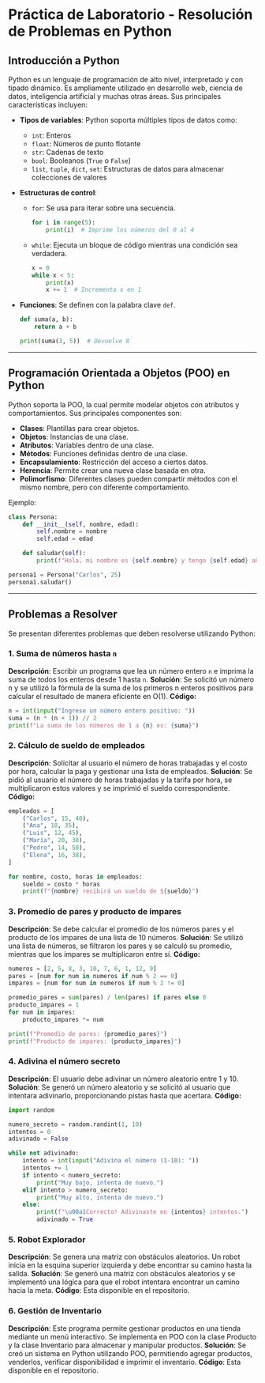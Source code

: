 # Práctica de Laboratorio - Resolución de Problemas en Python

## Introducción a Python

Python es un lenguaje de programación de alto nivel, interpretado y con tipado dinámico. Es ampliamente utilizado en desarrollo web, ciencia de datos, inteligencia artificial y muchas otras áreas. Sus principales características incluyen:

- **Tipos de variables**: Python soporta múltiples tipos de datos como:
  - `int`: Enteros
  - `float`: Números de punto flotante
  - `str`: Cadenas de texto
  - `bool`: Booleanos (`True` o `False`)
  - `list`, `tuple`, `dict`, `set`: Estructuras de datos para almacenar colecciones de valores

- **Estructuras de control**:
  - `for`: Se usa para iterar sobre una secuencia.
    ```python
    for i in range(5):
        print(i)  # Imprime los números del 0 al 4
    ```
  - `while`: Ejecuta un bloque de código mientras una condición sea verdadera.
    ```python
    x = 0
    while x < 5:
        print(x)
        x += 1  # Incrementa x en 1
    ```

- **Funciones**: Se definen con la palabra clave `def`.
  ```python
  def suma(a, b):
      return a + b

  print(suma(3, 5))  # Devuelve 8

---

## Programación Orientada a Objetos (POO) en Python

Python soporta la POO, la cual permite modelar objetos con atributos y comportamientos. Sus principales componentes son:

- **Clases**: Plantillas para crear objetos.
- **Objetos**: Instancias de una clase.
- **Atributos**: Variables dentro de una clase.
- **Métodos**: Funciones definidas dentro de una clase.
- **Encapsulamiento**: Restricción del acceso a ciertos datos.
- **Herencia**: Permite crear una nueva clase basada en otra.
- **Polimorfismo**: Diferentes clases pueden compartir métodos con el mismo nombre, pero con diferente comportamiento.

Ejemplo:
```python
class Persona:
    def __init__(self, nombre, edad):
        self.nombre = nombre
        self.edad = edad

    def saludar(self):
        print(f"Hola, mi nombre es {self.nombre} y tengo {self.edad} años.")

persona1 = Persona("Carlos", 25)
persona1.saludar()
```

---

## Problemas a Resolver

Se presentan diferentes problemas que deben resolverse utilizando Python:

### 1. Suma de números hasta `n`
**Descripción**: Escribir un programa que lea un número entero `n` e imprima la suma de todos los enteros desde 1 hasta `n`.
**Solución**: Se solicitó un número n y se utilizó la fórmula de la suma de los primeros n enteros positivos para calcular el resultado de manera eficiente en O(1).
**Código:**
```python
n = int(input("Ingrese un número entero positivo: "))
suma = (n * (n + 1)) // 2
print(f"La suma de los números de 1 a {n} es: {suma}")
```

### 2. Cálculo de sueldo de empleados
**Descripción**: Solicitar al usuario el número de horas trabajadas y el costo por hora, calcular la paga y gestionar una lista de empleados.
**Solución**: Se pidió al usuario el número de horas trabajadas y la tarifa por hora, se multiplicaron estos valores y se imprimió el sueldo correspondiente.
**Código:**
```python
empleados = [
    ("Carlos", 15, 40),
    ("Ana", 18, 35),
    ("Luis", 12, 45),
    ("María", 20, 30),
    ("Pedro", 14, 50),
    ("Elena", 16, 38),
]

for nombre, costo, horas in empleados:
    sueldo = costo * horas
    print(f"{nombre} recibirá un sueldo de ${sueldo}")
```

### 3. Promedio de pares y producto de impares
**Descripción**: Se debe calcular el promedio de los números pares y el producto de los impares de una lista de 10 números.
**Solución**: Se utilizó una lista de números, se filtraron los pares y se calculó su promedio, mientras que los impares se multiplicaron entre sí.
**Código:**
```python
numeros = [2, 5, 8, 3, 10, 7, 6, 1, 12, 9]
pares = [num for num in numeros if num % 2 == 0]
impares = [num for num in numeros if num % 2 != 0]

promedio_pares = sum(pares) / len(pares) if pares else 0
producto_impares = 1
for num in impares:
    producto_impares *= num

print(f"Promedio de pares: {promedio_pares}")
print(f"Producto de impares: {producto_impares}")
```

### 4. Adivina el número secreto
**Descripción**: El usuario debe adivinar un número aleatorio entre 1 y 10.
**Solución**: Se generó un número aleatorio y se solicitó al usuario que intentara adivinarlo, proporcionando pistas hasta que acertara.
**Código:**
```python
import random

numero_secreto = random.randint(1, 10)
intentos = 0
adivinado = False

while not adivinado:
    intento = int(input("Adivina el número (1-10): "))
    intentos += 1
    if intento < numero_secreto:
        print("Muy bajo, intenta de nuevo.")
    elif intento > numero_secreto:
        print("Muy alto, intenta de nuevo.")
    else:
        print(f"\u00a1Correcto! Adivinaste en {intentos} intentos.")
        adivinado = True
```

### 5. Robot Explorador
**Descripción**: Se genera una matriz con obstáculos aleatorios. Un robot inicia en la esquina superior izquierda y debe encontrar su camino hasta la salida.
**Solución**: Se generó una matriz con obstáculos aleatorios y se implementó una lógica para que el robot intentara encontrar un camino hacia la meta.
**Código**: Esta disponible en el repositorio.


### 6. Gestión de Inventario
**Descripción**: Este programa permite gestionar productos en una tienda mediante un menú interactivo. Se implementa en POO con la clase Producto y la clase Inventario para almacenar y manipular productos.
**Solución**: Se creó un sistema en Python utilizando POO, permitiendo agregar productos, venderlos, verificar disponibilidad e imprimir el inventario.
**Código**: Esta disponible en el repositorio.

